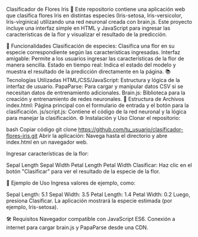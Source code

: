 Clasificador de Flores Iris 🌸
Este repositorio contiene una aplicación web que clasifica flores Iris en distintas especies (Iris-setosa, Iris-versicolor, Iris-virginica) utilizando una red neuronal creada con brain.js. Este proyecto incluye una interfaz simple en HTML y JavaScript para ingresar las características de la flor y visualizar el resultado de la predicción.

🚀 Funcionalidades
Clasificación de especies: Clasifica una flor en su especie correspondiente según las características ingresadas.
Interfaz amigable: Permite a los usuarios ingresar las características de la flor de manera sencilla.
Estado en tiempo real: Indica el estado del modelo y muestra el resultado de la predicción directamente en la página.
📚 Tecnologías Utilizadas
HTML/CSS/JavaScript: Estructura y lógica de la interfaz de usuario.
PapaParse: Para cargar y manipular datos CSV si se necesitan datos de entrenamiento adicionales.
Brain.js: Biblioteca para la creación y entrenamiento de redes neuronales.
📂 Estructura de Archivos
index.html: Página principal con el formulario de entrada y el botón para la clasificación.
js/script.js: Contiene el código de la red neuronal y la lógica para manejar la clasificación.
⚙️ Instalación y Uso
Clonar el repositorio:

bash
Copiar código
git clone https://github.com/tu_usuario/clasificador-flores-iris.git
Abrir la aplicación: Navega hasta el directorio y abre index.html en un navegador web.

Ingresar características de la flor:

Sepal Length
Sepal Width
Petal Length
Petal Width
Clasificar: Haz clic en el botón "Clasificar" para ver el resultado de la especie de la flor.

📖 Ejemplo de Uso
Ingresa valores de ejemplo, como:

Sepal Length: 5.1
Sepal Width: 3.5
Petal Length: 1.4
Petal Width: 0.2
Luego, presiona Clasificar. La aplicación mostrará la especie estimada (por ejemplo, Iris-setosa).

🛠 Requisitos
Navegador compatible con JavaScript ES6.
Conexión a internet para cargar brain.js y PapaParse desde una CDN.

